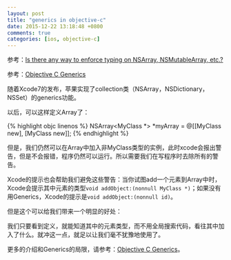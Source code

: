 ```yaml
---
layout: post
title: "generics in objective-c"
date: 2015-12-22 13:18:48 +0800
comments: true
categories: [ios, objective-c]
---
```


参考：[Is there any way to enforce typing on NSArray, NSMutableArray, etc.?](http://stackoverflow.com/questions/649483/is-there-any-way-to-enforce-typing-on-nsarray-nsmutablearray-etc)

参考：[Objective C Generics](http://drekka.ghost.io/objective-c-generics/)

随着Xcode7的发布，苹果实现了collection类（NSArray，NSDictionary，NSSet）的generics功能。

<!-- more -->

以后，可以这样定义Array了：

{% highlight objc linenos %}
NSArray<MyClass *> *myArray = @[[MyClass new], [MyClass new]];
{% endhighlight %}

但是，我们仍然可以在Array中加入非MyClass类型的实例，此时xcode会报出警告，但是不会报错，程序仍然可以运行。所以需要我们在写程序时去除所有的警告。

Xcode的提示也会帮助我们避免这些警告：当你试图add一个元素到Array中时，Xcode会提示其中元素的类型`void addObject:(nonnull MyClass *)`；如果没有用Generics，Xcode的提示是`void addObject:(nonnull id)`。

但是这个可以给我们带来一个明显的好处：

我们只要看到定义，就能知道其中的元素类型，而不用全局搜索代码，看往其中加入了什么。就冲这一点，就足以让我们毫不犹豫地使用了。

更多的介绍和Generics的局限，请参考：[Objective C Generics](http://drekka.ghost.io/objective-c-generics/)。